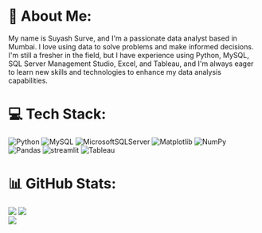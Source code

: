 # 💫 About Me:
My name is Suyash Surve, and I'm a passionate data analyst based in Mumbai. I love using data to solve problems and make informed decisions. I'm still a fresher in the field, but I have experience using Python, MySQL, SQL Server Management Studio, Excel, and Tableau, and I'm always eager to learn new skills and technologies to enhance my data analysis capabilities.


# 💻 Tech Stack:
![Python](https://img.shields.io/badge/python-3670A0?style=for-the-badge&logo=python&logoColor=ffdd54) ![MySQL](https://img.shields.io/badge/mysql-%2300000f.svg?style=for-the-badge&logo=mysql&logoColor=white) ![MicrosoftSQLServer](https://img.shields.io/badge/Microsoft%20SQL%20Server-CC2927?style=for-the-badge&logo=microsoft%20sql%20server&logoColor=white) ![Matplotlib](https://img.shields.io/badge/Matplotlib-%23ffffff.svg?style=for-the-badge&logo=Matplotlib&logoColor=black) ![NumPy](https://img.shields.io/badge/numpy-%23013243.svg?style=for-the-badge&logo=numpy&logoColor=white) ![Pandas](https://img.shields.io/badge/pandas-%23150458.svg?style=for-the-badge&logo=pandas&logoColor=white) ![streamlit](https://img.shields.io/badge/streamlit-f6585c?style=for-the-badge&logo=streamlit&logoColor=black) ![Tableau](https://img.shields.io/badge/Tableau-20e0cb?style=for-the-badge&logo=Tableau&logoColor=black)
# 📊 GitHub Stats:
![](https://github-readme-stats.vercel.app/api?username=suyashsurve2001&theme=dark&hide_border=true&include_all_commits=false&count_private=false) 
![](https://github-readme-streak-stats.herokuapp.com/?user=suyashsurve2001&theme=dark&hide_border=true)<br/>
![](https://github-readme-stats.vercel.app/api/top-langs/?username=suyashsurve2001&theme=dark&hide_border=true&include_all_commits=false&count_private=false&layout=compact)




<!-- Proudly created with GPRM ( https://gprm.itsvg.in ) -->


